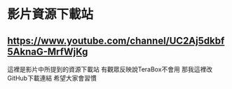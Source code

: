 ﻿# 影片資源下載站
## https://www.youtube.com/channel/UC2Aj5dkbf5AknaG-MrfWjKg

這裡是影片中所提到的資源下載站
有觀眾反映說TeraBox不會用
那我這裡改GitHub下載連結
希望大家會習慣
